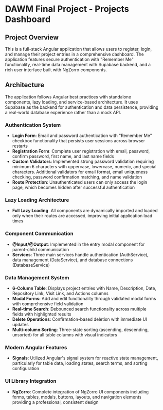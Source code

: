 # DAWM Final Project - Projects Dashboard

## Project Overview

This is a full-stack Angular application that allows users to register, login, and manage their project entries in a comprehensive dashboard. The application features secure authentication with "Remember Me" functionality, real-time data management with Supabase backend, and a rich user interface built with NgZorro components.

## Architecture

The application follows Angular best practices with standalone components, lazy loading, and service-based architecture. It uses Supabase as the backend for authentication and data persistence, providing a real-world database experience rather than a mock API.

### Authentication System
- **Login Form**: Email and password authentication with "Remember Me" checkbox functionality that persists user sessions across browser restarts
- **Registration Form**: Complete user registration with email, password, confirm password, first name, and last name fields
- **Custom Validators**: Implemented strong password validation requiring minimum 6 characters with uppercase, lowercase, numeric, and special characters. Additional validators for email format, email uniqueness checking, password confirmation matching, and name validation
- **Route Protection**: Unauthenticated users can only access the login page, which becomes hidden after successful authentication

### Lazy Loading Architecture
- **Full Lazy Loading**: All components are dynamically imported and loaded only when their routes are accessed, improving initial application load times

### Component Communication
- **@Input/@Output**: Implemented in the entry modal component for parent-child communication
- **Services**: Three main services handle authentication (AuthService), data management (DataService), and database connections (DatabaseService)

### Data Management System
- **6-Column Table**: Displays project entries with Name, Description, Date, Repository Link, Visit Link, and Actions columns
- **Modal Forms**: Add and edit functionality through validated modal forms with comprehensive field validation
- **Real-time Search**: Debounced search functionality across multiple fields with highlighted results
- **Delete Operations**: Confirmation-based deletion with immediate UI updates
- **Multi-column Sorting**: Three-state sorting (ascending, descending, unsorted) for all table columns with visual indicators

### Modern Angular Features
- **Signals**: Utilized Angular's signal system for reactive state management, particularly for table data, loading states, search terms, and sorting configuration

### UI Library Integration
- **NgZorro**: Complete integration of NgZorro UI components including forms, tables, modals, buttons, layouts, and navigation elements providing a professional, consistent design
